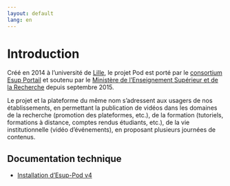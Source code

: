 ```yaml
---
layout: default
lang: en
---
```


# Introduction

Créé en 2014 à l’université de [Lille](https://www.univ-lille.fr/),
le projet Pod est porté par le
[consortium Esup Portail](https://www.esup-portail.org/)
et soutenu par le [Ministère de l’Enseignement Supérieur et de la Recherche](http://www.enseignementsup-recherche.gouv.fr/)
depuis septembre 2015.

Le projet et la plateforme du même nom s’adressent aux usagers de nos établissements,
en permettant la publication de vidéos dans les domaines de la recherche
(promotion des plateformes, etc.), de la formation (tutoriels, formations à distance, comptes rendus étudiants, etc.),
de la vie institutionnelle (vidéo d’événements), en proposant plusieurs journées de contenus.

## Documentation technique

* [Installation d’Esup-Pod v4](4.x/Installation)
